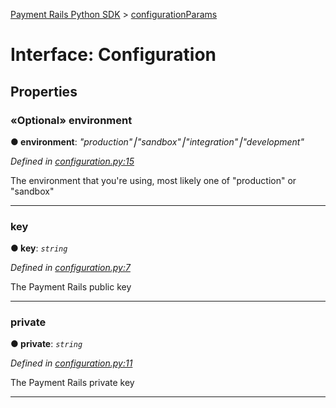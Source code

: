 [Payment Rails Python SDK](../README.md) > [configurationParams](../types/configurationparams.md)



# Interface: Configuration

## Properties
<a id="environment"></a>

### «Optional» environment

**●  environment**:  *"production"⎮"sandbox"⎮"integration"⎮"development"* 

*Defined in [configuration.py:15](https://github.com/PaymentRails/python-sdk/tree/master/paymentrails/configuration.py#L15)*



The environment that you're using, most likely one of "production" or "sandbox"




___

<a id="key"></a>

###  key

**●  key**:  *`string`* 

*Defined in [configuration.py:7](https://github.com/PaymentRails/python-sdk/tree/master/paymentrails/configuration.py#L7)*



The Payment Rails public key


___

<a id="private"></a>

###  private

**●  private**:  *`string`* 

*Defined in [configuration.py:11](https://github.com/PaymentRails/python-sdk/tree/master/paymentrails/configuration.py#L11)*



The Payment Rails private key




___


